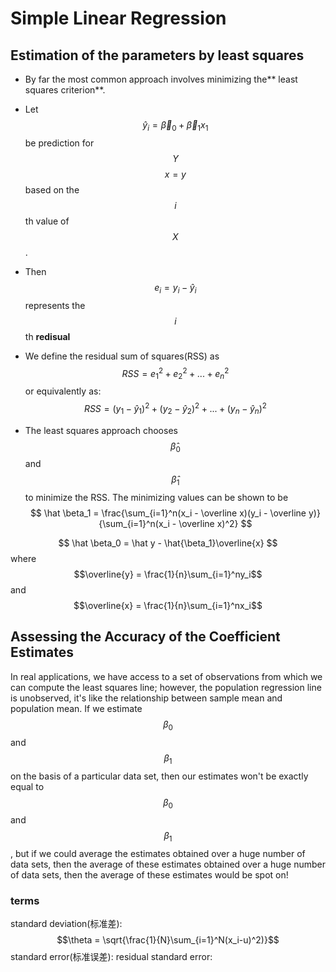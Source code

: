 # Simple Linear Regression
## Estimation of the parameters by least squares
* By far the most common approach involves minimizing the** least squares criterion**.

* Let $$\hat y_i = \vec \beta_0 + \vec \beta_1x_1$$ be prediction for $$Y$$ $$x = y$$ based on the $$i$$th value of $$X$$.

* Then $$e_i = y_i - \hat y_i$$ represents the $$i$$th **redisual**

* We define the residual sum of squares\(RSS\) as
$$
RSS = e_1^2 + e_2^2 + ... + e_n^2
$$
or equivalently as:  
$$
RSS = (y_1 - \hat y_1)^2 + (y_2 - \hat y_2)^2 +  ... + (y_n - \hat y_n)^2
$$
* The least squares approach chooses $$\hat \beta_0$$ and $$\hat \beta_1$$ to minimize the RSS. The minimizing values can be shown to be
$$
\hat \beta_1 = \frac{\sum_{i=1}^n(x_i - \overline x)(y_i - \overline y)}{\sum_{i=1}^n(x_i - \overline x)^2}
$$

$$
\hat \beta_0 = \hat y - \hat{\beta_1}\overline{x}
$$
where $$\overline{y} = \frac{1}{n}\sum_{i=1}^ny_i$$ and $$\overline{x} = \frac{1}{n}\sum_{i=1}^nx_i$$

## Assessing the Accuracy of the Coefficient Estimates

In real applications, we have access to a set of observations from which we can compute the least squares line; however, the population regression line is unobserved, it's like the relationship between sample mean and population mean.
If we estimate $$\beta_0$$ and $$\beta_1$$ on the basis of a particular data set, then our estimates won't be exactly equal to $$\beta_0$$ and $$\beta_1$$, but if we could average the estimates obtained over a huge number of data sets, then the average of these estimates obtained over a huge number of data sets, then the average of these estimates would be spot on!  

### terms
standard deviation(标准差): $$\theta = \sqrt{\frac{1}{N}\sum_{i=1}^N(x_i-u)^2)}$$
standard error(标准误差):
residual standard error:
